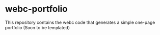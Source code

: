 # webc-portfolio

This repository contains the webc code that generates a simple one-page portfolio (Soon to be templated)
